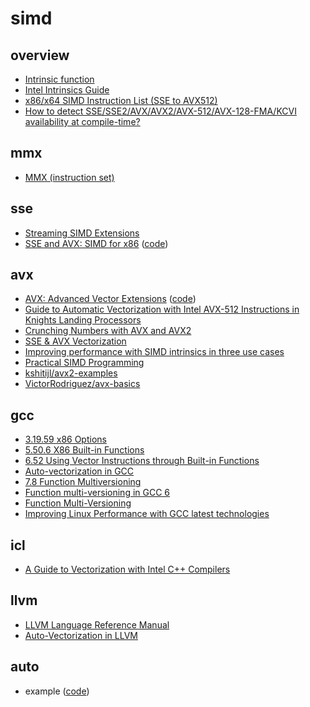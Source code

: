 # simd

## overview

- [Intrinsic function](https://en.wikipedia.org/wiki/Intrinsic_function)
- [Intel Intrinsics Guide](https://www.intel.com/content/www/us/en/docs/intrinsics-guide/index.html)
- [x86/x64 SIMD Instruction List (SSE to AVX512)](https://www.officedaytime.com/simd512e/)
- [How to detect SSE/SSE2/AVX/AVX2/AVX-512/AVX-128-FMA/KCVI availability at compile-time?](https://stackoverflow.com/questions/28939652/how-to-detect-sse-sse2-avx-avx2-avx-512-avx-128-fma-kcvi-availability-at-compile)

## mmx

- [MMX (instruction set)](https://en.wikipedia.org/wiki/MMX_(instruction_set))

## sse

- [Streaming SIMD Extensions](https://en.wikipedia.org/wiki/Streaming_SIMD_Extensions)
- [SSE and AVX: SIMD for x86](https://www.cs.uaf.edu/courses/cs441/notes/sse-avx/) ([code](./sse/SSE%20and%20AVX%20SIMD%20for%20x86))

## avx

- [AVX: Advanced Vector Extensions](https://www.cs.uaf.edu/courses/cs441/notes/avx/) ([code](./avx/AVX%20Advanced%20Vector%20Extensions))
- [Guide to Automatic Vectorization with Intel AVX-512 Instructions in Knights Landing Processors](https://colfaxresearch.com/knl-avx512/)
- [Crunching Numbers with AVX and AVX2](https://www.codeproject.com/Articles/874396/Crunching-Numbers-with-AVX-and-AVX)
- [SSE & AVX Vectorization](https://www.codingame.com/playgrounds/283/sse-avx-vectorization/what-is-sse-and-avx)
- [Improving performance with SIMD intrinsics in three use cases](https://stackoverflow.blog/2020/07/08/improving-performance-with-simd-intrinsics-in-three-use-cases/)
- [Practical SIMD Programming](http://www.cs.uu.nl/docs/vakken/magr/2017-2018/files/SIMD%20Tutorial.pdf)
- [kshitijl/avx2-examples](https://github.com/kshitijl/avx2-examples)
- [VictorRodriguez/avx-basics](https://github.com/VictorRodriguez/avx-basics)

## gcc

- [3.19.59 x86 Options](https://gcc.gnu.org/onlinedocs/gcc/x86-Options.html)
- [5.50.6 X86 Built-in Functions](https://gcc.gnu.org/onlinedocs/gcc-4.4.1/gcc/X86-Built_002din-Functions.html)
- [6.52 Using Vector Instructions through Built-in Functions](https://gcc.gnu.org/onlinedocs/gcc/Vector-Extensions.html)
- [Auto-vectorization in GCC](https://gcc.gnu.org/projects/tree-ssa/vectorization.html)
- [7.8 Function Multiversioning](https://gcc.gnu.org/onlinedocs/gcc-4.9.2/gcc/Function-Multiversioning.html)
- [Function multi-versioning in GCC 6](https://lwn.net/Articles/691932/)
- [Function Multi-Versioning](https://docs.01.org/clearlinux/latest/tutorials/fmv.html)
- [Improving Linux Performance with GCC latest technologies](https://blog.linuxplumbersconf.org/2016/ocw/system/presentations/3795/original/GCC.pdf)

## icl

- [A Guide to Vectorization with Intel C++ Compilers](https://www.intel.com/content/dam/develop/external/us/en/documents/31848-compilerautovectorizationguide.pdf)

## llvm

- [LLVM Language Reference Manual](https://llvm.org/docs/LangRef.html#vector-type)
- [Auto-Vectorization in LLVM](https://llvm.org/docs/Vectorizers.html)

## auto

- example ([code]())
